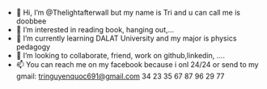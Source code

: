 - 👋 Hi, I’m @Thelightafterwall but my name is Tri and u can call me is doobbee
- 👀 I’m interested in reading book, hanging out,...
- 🌱 I’m currently learning DALAT University and my major is physics pedagogy
- 💞️ I’m looking to collaborate, friend, work on github,linkedin, ....
- 📫 You can reach me on my facebook because i onl 24/24 or send to my gmail: tringuyenquoc691@gmail.com
 34 23 35 67 87 96 29 77
<!---
Thelightafterwall/Thelightafterwall is a ✨ special ✨ repository because its `README.md` (this file) appears on your GitHub profile.
You can click the Preview link to take a look at your changes.
--->

